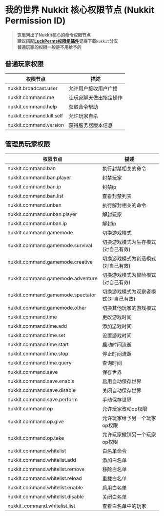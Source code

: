 # 我的世界 Nukkit 核心权限节点 (Nukkit Permission ID)
> **这里列出了Nukkit核心的命令权限节点**  
> **建议搭配[LuckPerms权限组插件](https://github.com/LuckPerms/LuckPerms)记得下载`Nukkit`分支**  
> **普通玩家的权限一般是不用给予的**  
## 普通玩家权限
|权限节点|描述|
|-|-|
|nukkit.broadcast.user|允许用户接收用户广播|
|nukkit.command.me|让玩家聊天做出指定操作|
|nukkit.command.help|获取命令帮助|
|nukkit.command.kill.self|允许玩家自杀|
|nukkit.command.version|获得服务器版本信息|
## 管理员玩家权限
|权限节点|描述|
|-|-|
|nukkit.command.ban|执行封禁相关的命令|
|nukkit.command.ban.player|封禁玩家|
|nukkit.command.ban.ip|封禁ip|
|nukkit.command.ban.list|查看封禁列表|
|nukkit.command.unban|执行解封相关的命令|
|nukkit.command.unban.player|解封玩家|
|nukkit.command.unban.ip|解封ip|
|nukkit.command.gamemode|切换游戏模式|
|nukkit.command.gamemode.survival|切换游戏模式为生存模式(对自己有效)|
|nukkit.command.gamemode.creative|切换游戏模式为创造模式(对自己有效)|
|nukkit.command.gamemode.adventure|切换游戏模式为冒险模式(对自己有效)|
|nukkit.command.gamemode.spectator|切换游戏模式为观察者模式(对自己有效)|
|nukkit.command.gamemode.other|切换其他玩家的游戏模式|
|nukkit.command.time|更改游戏时间|
|nukkit.command.time.add|添加游戏时间|
|nukkit.command.time.set|设置游戏时间|
|nukkit.command.time.start|启动时间流逝|
|nukkit.command.time.stop|停止时间流逝|
|nukkit.command.time.query|查询时间|
|nukkit.command.save|保存世界|
|nukkit.command.save.enable|启用自动保存世界|
|nukkit.command.save.disable|关闭自动保存世界|
|nukkit.command.save.perform|手动保存世界|
|nukkit.command.op|允许玩家改动op权限|
|nukkit.command.op.give|允许玩家给予另一个玩家op权限|
|nukkit.command.op.take|允许玩家撤销另一个玩家op权限|
|nukkit.command.whitelist|白名单命令|
|nukkit.command.whitelist.add|添加白名单|
|nukkit.command.whitelist.remove|移除白名单|
|nukkit.command.whitelist.reload|重载白名单|
|nukkit.command.whitelist.enable|启用白名单|
|nukkit.command.whitelist.disable|关闭白名单|
|nukkit..command.whitelist.list|查看白名单中的玩家|